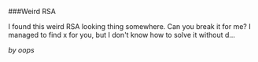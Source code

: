 ###Weird RSA

I found this weird RSA looking thing somewhere. Can you break it for me? I managed to find x for you, but I don't know how to solve it without d...

_by oops_
